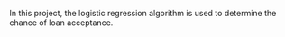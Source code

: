
In this project, the logistic regression algorithm is used to determine the chance of loan acceptance.
